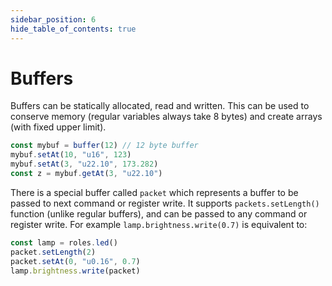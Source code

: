 ```yaml
---
sidebar_position: 6
hide_table_of_contents: true
---
```

# Buffers

Buffers can be statically allocated, read and written.
This can be used to conserve memory (regular variables always take 8 bytes)
and create arrays (with fixed upper limit).

```ts
const mybuf = buffer(12) // 12 byte buffer
mybuf.setAt(10, "u16", 123)
mybuf.setAt(3, "u22.10", 173.282)
const z = mybuf.getAt(3, "u22.10")
```

There is a special buffer called `packet` which represents a buffer to be passed to next
command or register write.
It supports `packets.setLength()` function (unlike regular buffers),
and can be passed to any command or register write.
For example `lamp.brightness.write(0.7)` is equivalent to:

```ts
const lamp = roles.led()
packet.setLength(2)
packet.setAt(0, "u0.16", 0.7)
lamp.brightness.write(packet)
```

